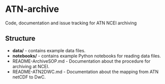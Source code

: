 # ATN-archive
Code, documentation and issue tracking for ATN NCEI archiving

## Structure
* **data/** - contains example data files.
* **notebooks/** - contains example Python notebooks for reading data files.
* README-ArchiveSOP.md - Documentation about the procedure for archiving at NCEI.
* README-ATN2DWC.md - Documentation about the mapping from ATN netCDF to DwC. 